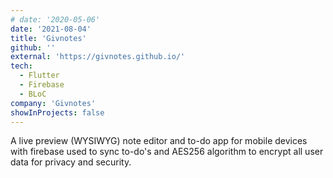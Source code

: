 ```yaml
---
# date: '2020-05-06'
date: '2021-08-04'
title: 'Givnotes'
github: ''
external: 'https://givnotes.github.io/'
tech:
  - Flutter
  - Firebase
  - BLoC
company: 'Givnotes'
showInProjects: false
---
```


A live preview (WYSIWYG) note editor and to-do app for mobile devices with firebase used to sync to-do's and AES256 algorithm to encrypt all user data for privacy and security.
